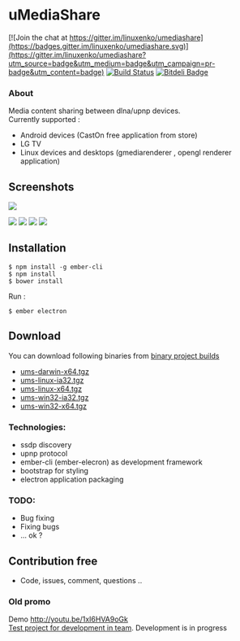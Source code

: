 # uMediaShare 

[![Join the chat at https://gitter.im/linuxenko/umediashare](https://badges.gitter.im/linuxenko/umediashare.svg)](https://gitter.im/linuxenko/umediashare?utm_source=badge&utm_medium=badge&utm_campaign=pr-badge&utm_content=badge) [![Build Status](https://travis-ci.org/linuxenko/umediashare.svg?branch=master)](https://travis-ci.org/linuxenko/umediashare) [![Bitdeli Badge](https://d2weczhvl823v0.cloudfront.net/linuxenko/umediashare/trend.png)](https://bitdeli.com/free "Bitdeli Badge")  

### About

Media content sharing between dlna/upnp devices.<br />
Currently supported : <br />
 * Android devices (CastOn free application from store) <br />
 * LG TV <br />
 * Linux devices and desktops (gmediarenderer , opengl renderer application)


## Screenshots
[![](https://raw.githubusercontent.com/linuxenko/umediashare/media/thumbs/dashboard-thumb.png)](https://raw.githubusercontent.com/linuxenko/umediashare/media/images/dashboard.png)

[![](https://raw.githubusercontent.com/linuxenko/umediashare/media/thumbs/deviceinfo-p.png)](https://raw.githubusercontent.com/linuxenko/umediashare/media/images/deviceinfo.png)   [![](https://raw.githubusercontent.com/linuxenko/umediashare/media/thumbs/devices-p.png)](https://raw.githubusercontent.com/linuxenko/umediashare/media/images/devices.png)  [![](https://raw.githubusercontent.com/linuxenko/umediashare/media/thumbs/newplaylist-p.png)](https://raw.githubusercontent.com/linuxenko/umediashare/media/images/newplaylist.png)   [![](https://raw.githubusercontent.com/linuxenko/umediashare/media/thumbs/playlistmoving-p.png)](https://raw.githubusercontent.com/linuxenko/umediashare/media/images/playlistmoving.png)  


## Installation

```
$ npm install -g ember-cli
$ npm install
$ bower install
```

Run :

```
$ ember electron
```

## Download 

  You can download following binaries from [binary project builds](https://github.com/linuxenko/umediashare/tree/binary)
  * [ums-darwin-x64.tgz](https://github.com/linuxenko/umediashare/blob/binary/ums-darwin-x64.tgz?raw=true) <br />
  * [ums-linux-ia32.tgz](https://github.com/linuxenko/umediashare/blob/binary/ums-linux-ia32.tgz?raw=true) <br />
  * [ums-linux-x64.tgz](https://github.com/linuxenko/umediashare/blob/binary/ums-linux-x64.tgz?raw=true) <br />
  * [ums-win32-ia32.tgz](https://github.com/linuxenko/umediashare/blob/binary/ums-win32-ia32.tgz?raw=true) <br />
  * [ums-win32-x64.tgz](https://github.com/linuxenko/umediashare/blob/binary/ums-win32-x64.tgz?raw=true)


### Technologies: <br />
 * ssdp discovery<br />
 * upnp protocol <br />
 * ember-cli (ember-elecron) as development framework<br />
 * bootstrap for styling<br />
 * electron application packaging<br />
 
 
### TODO:<br />
  * Bug fixing <br />
  * Fixing bugs <br />
  * ... ok ?
 
## Contribution free

 * Code, issues, comment, questions .. 


### Old promo
Demo http://youtu.be/1xI6HVA9oGk<br />
[Test project for development in team](https://github.com/linuxenko/umediashare/blob/master/PROMO.md). Development is in progress<br />



